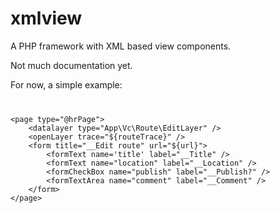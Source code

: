 # xmlview

A PHP framework with XML based view components.

Not much documentation yet.

For now, a simple example:


<code>
<pre>
&lt;page type="@hrPage"&gt;
    &lt;datalayer type="App\Vc\Route\EditLayer" /&gt;
    &lt;openLayer trace="${routeTrace}" /&gt;
    &lt;form title="__Edit route" url="${url}"&gt;
        &lt;formText name='title' label="__Title" /&gt;       
        &lt;formText name="location" label="__Location" /&gt;
        &lt;formCheckBox name="publish" label="__Publish?" /&gt;
        &lt;formTextArea name="comment" label="__Comment" /&gt;
    &lt;/form&gt;
&lt;/page&gt;
</pre>
</code>